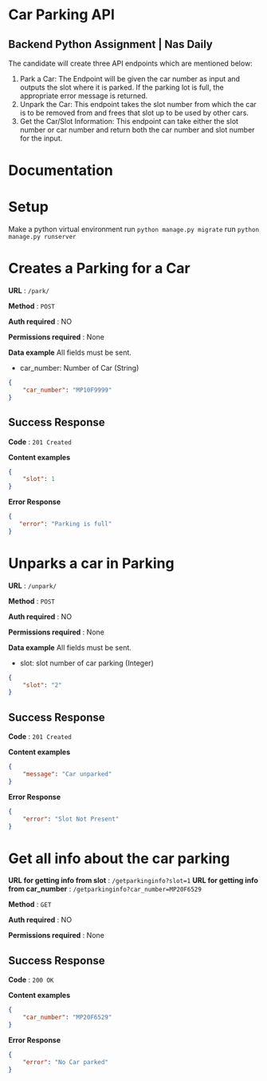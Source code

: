 
# Car Parking API

## Backend Python Assignment | Nas Daily


The candidate will create three API endpoints which are mentioned below:

1. Park a Car: The Endpoint will be given the car number as input and outputs the slot
where it is parked. If the parking lot is full, the appropriate error message is returned.
2. Unpark the Car: This endpoint takes the slot number from which the car is to be removed
from and frees that slot up to be used by other cars.
3. Get the Car/Slot Information: This endpoint can take either the slot number or car
number and return both the car number and slot number for the input.


# Documentation

# Setup

Make a python virtual environment
run `python manage.py migrate`
run `python manage.py runserver`



# Creates a Parking for a Car

**URL** : `/park/`

**Method** : `POST`

**Auth required** : NO

**Permissions required** : None

**Data example** All fields must be sent.

* car_number: Number of Car (String)

```json
{
    "car_number": "MP10F9999"
}
```

## Success Response

**Code** : `201 Created`

**Content examples**

```json
{
    "slot": 1
}
```

**Error Response**

```json
{
   "error": "Parking is full"
}
```

# Unparks a car in Parking


**URL** : `/unpark/`

**Method** : `POST`

**Auth required** : NO

**Permissions required** : None

**Data example** All fields must be sent.

* slot: slot number of car parking (Integer)

```json
{
    "slot": "2"
}
```

## Success Response

**Code** : `201 Created`

**Content examples**

```json
{
    "message": "Car unparked"
}
```

**Error Response**

```json
{
    "error": "Slot Not Present"
}
```


# Get all info about the car parking

**URL for getting info from slot** : `/getparkinginfo?slot=1`
**URL for getting info from car_number** : `/getparkinginfo?car_number=MP20F6529`

**Method** : `GET`

**Auth required** : NO

**Permissions required** : None

## Success Response

**Code** : `200 OK`

**Content examples**


```json
{
    "car_number": "MP20F6529"
}
```

**Error Response**

```json
{
    "error": "No Car parked"
}
```
